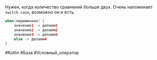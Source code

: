 Нужен, когда количество сравнений больше двух. Очень напоминает `switch case`, возможно он и есть.
```Kotlin
when(переменная) {
	значение1 -> делаем1
	значение2 -> делаем2
	значение3 -> делаем3
	else -> делаем4
}
```

#Kotlin #База #Условный_оператор